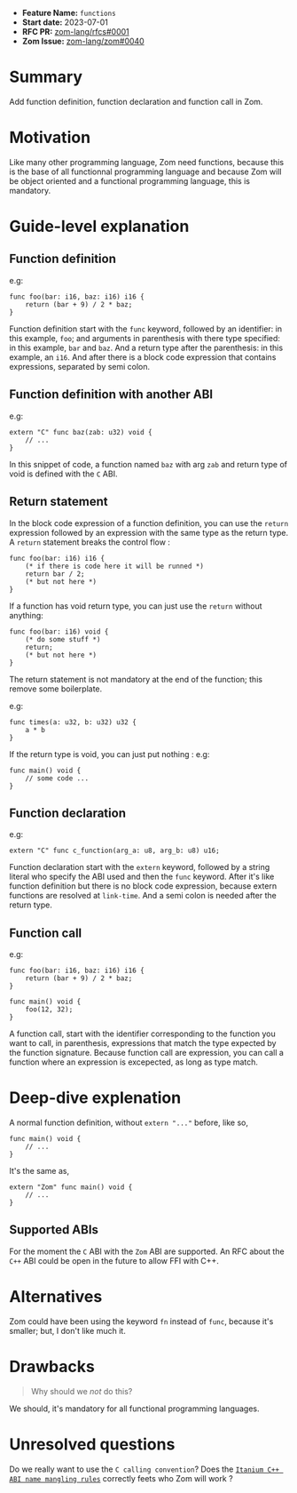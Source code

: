 - **Feature Name:** `functions`
- **Start date:** 2023-07-01
- **RFC PR:** [zom-lang/rfcs#0001](https://github.com/zom-lang/rfcs/pull/0001)
- **Zom Issue:** [zom-lang/zom#0040](https://github.com/zom-lang/zom/issues/0040)

# Summary
[summary]: #summary

Add function definition, function declaration and function call in Zom.

# Motivation
[motivation]: #motivation

Like many other programming language, Zom need functions, because this is the base of all functionnal programming language and because Zom will be
object oriented and a functional programming language, this is mandatory.

# Guide-level explanation
[guide-level-explanation]: #guide-level-explanation

## Function definition

e.g:
```Zom
func foo(bar: i16, baz: i16) i16 {
    return (bar + 9) / 2 * baz;
}
```

Function definition start with the `func` keyword, followed by an identifier: in this example, `foo`; and arguments in parenthesis with 
there type specified: in this example, `bar` and `baz`. And a return type after the parenthesis: in this example, an `i16`. And after there 
is a block code expression that contains expressions, separated by semi colon.

## Function definition with another ABI

e.g:
```Zom
extern "C" func baz(zab: u32) void {
    // ...
}
```

In this snippet of code, a function named `baz` with arg `zab` and return type of void is defined with the `C` ABI.

## Return statement

In the block code expression of a function definition, you can use the `return` expression followed by an expression with the same type as the 
return type. A `return` statement breaks the control flow :

```Zom
func foo(bar: i16) i16 {
    (* if there is code here it will be runned *)
    return bar / 2;
    (* but not here *)
}
```

If a function has void return type, you can just use the `return` without anything:

```Zom
func foo(bar: i16) void {
    (* do some stuff *)
    return;
    (* but not here *)
}
```

The return statement is not mandatory at the end of the function; this remove some boilerplate.

e.g: 
```zom
func times(a: u32, b: u32) u32 {
    a * b
}
```

If the return type is void, you can just put nothing :
e.g:
```zom
func main() void {
    // some code ...
}
```

## Function declaration

e.g:
```Zom
extern "C" func c_function(arg_a: u8, arg_b: u8) u16;
```

Function declaration start with the `extern` keyword, followed by a string literal who specify the ABI used and then the `func` keyword.
After it's like function definition but there is no block code expression, because extern functions are resolved at `link-time`. And a semi colon is
needed after the return type.

## Function call

e.g:
```Zom
func foo(bar: i16, baz: i16) i16 {
    return (bar + 9) / 2 * baz;
}

func main() void {
    foo(12, 32);
}
```

A function call, start with the identifier corresponding to the function you want to call, in parenthesis, expressions that match the type
expected by the function signature. Because function call are expression, you can call a function where an expression is excepected, as long
as type match.

# Deep-dive explenation
[deep-dive-explenation]: #deep-dive-explenation

A normal function definition, without `extern "..."` before, like so,
```zom
func main() void {
    // ...
}
```

It's the same as,
```zom
extern "Zom" func main() void {
    // ...
}
```

## Supported ABIs

For the moment the `C` ABI with the `Zom` ABI are supported. An RFC about the `C++` ABI could be open in the future to allow FFI with C++.

# Alternatives
[alternatives]: #alternatives

Zom could have been using the keyword `fn` instead of `func`, because it's smaller; but, I don't like much it.

# Drawbacks
[drawbacks]: #drawbacks

> Why should we *not* do this?

We should, it's mandatory for all functional programming languages.

# Unresolved questions
[unresolved-questions]: #unresolved-questions

Do we really want to use the `C calling convention`?
Does the [`Itanium C++ ABI name mangling rules`](http://itanium-cxx-abi.github.io/cxx-abi/abi.html#mangling) correctly feets who Zom will work ?
